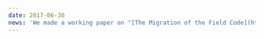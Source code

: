 ```yaml
---
date: 2017-06-30
news: 'We made a working paper on "[The Migration of the Field Code](https://doi.org/10.31235/osf.io/nfg92)" available.'
---
```

